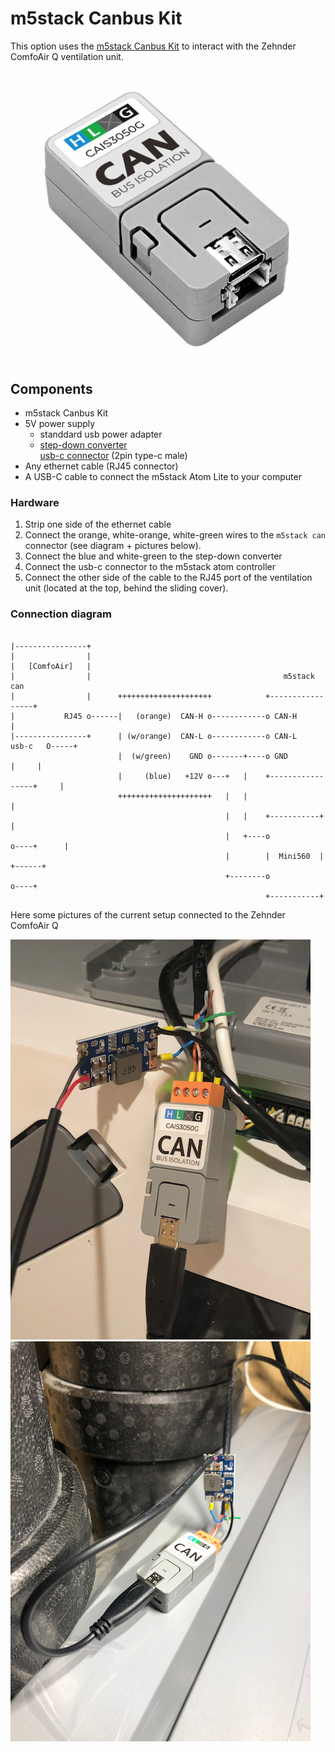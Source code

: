 # m5stack Canbus Kit

This option uses the [m5stack Canbus Kit](https://shop.m5stack.com/products/atom-canbus-kit-ca-is3050g) to interact with the Zehnder ComfoAir Q ventilation unit.

  ![M5STACK CAN][m5stack_can]

## Components

- m5stack Canbus Kit
- 5V power supply 
  - standdard usb power adapter
  - [step-down converter](https://www.aliexpress.com/item/1005002797242220.html) \
    [usb-c connector](https://www.aliexpress.com/item/1005005068786615.html) (2pin type-c male)
- Any ethernet cable (RJ45 connector)
- A USB-C cable to connect the m5stack Atom Lite to your computer

### Hardware

1. Strip one side of the ethernet cable
2. Connect the orange, white-orange, white-green wires to the `m5stack can` connector (see diagram + pictures below).
3. Connect the blue and white-green to the step-down converter
4. Connect the usb-c connector to the m5stack atom controller
5. Connect the other side of the cable to the RJ45 port of the ventilation unit (located at the top, behind the sliding cover).


### Connection diagram

```

|----------------+ 
|                | 
|   [ComfoAir]   | 
|                |                                           m5stack can
|                |      +++++++++++++++++++++            +-----------------+
|           RJ45 o------|   (orange)  CAN-H o------------o CAN-H           |
|----------------+      | (w/orange)  CAN-L o------------o CAN-L   usb-c   O-----+
                        |  (w/green)    GND o-------+----o GND             |     |
                        |     (blue)   +12V o---+   |    +-----------------+     |
                        +++++++++++++++++++++   |   |                            |
                                                |   |    +-----------+           |
                                                |   +----o           o----+      |
                                                |        |  Mini560  |    +------+
                                                +--------o           o----+ 
                                                         +-----------+
```

Here some pictures of the current setup connected to the Zehnder ComfoAir Q

![m5stack with step-down converter][m5stack_mini560]
![m5stack test installation][m5stack_installed]

[m5stack_can]: ./docs/m5stack_can_kit.png
[m5stack_mini560]: ./docs/m5stack_mini560.png
[m5stack_installed]: ./docs/m5stack_installed.png
